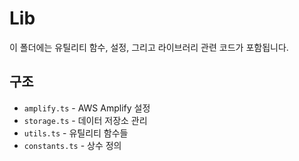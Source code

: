 # Lib

이 폴더에는 유틸리티 함수, 설정, 그리고 라이브러리 관련 코드가 포함됩니다.

## 구조
- `amplify.ts` - AWS Amplify 설정
- `storage.ts` - 데이터 저장소 관리
- `utils.ts` - 유틸리티 함수들
- `constants.ts` - 상수 정의